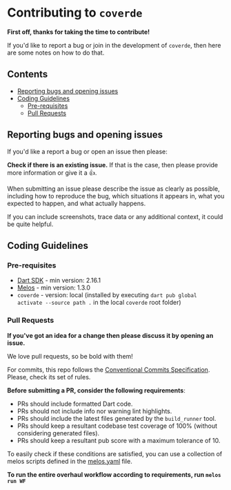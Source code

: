 # Contributing to `coverde`

**First off, thanks for taking the time to contribute!**

If you'd like to report a bug or join in the development of `coverde`, then here are some notes on how to do that.

<!-- Please **note** we have a [code of conduct](https://github.com/mrverdant13/coverde/blob/master/CODE_OF_CONDUCT.md), please follow it in all your interactions with the project. -->

## Contents

- [Reporting bugs and opening issues](#reporting-bugs-and-opening-issues)
- [Coding Guidelines](#coding-guidelines)
  - [Pre-requisites](#pre-requisites)
  - [Pull Requests](#pull-requests)

## Reporting bugs and opening issues

If you'd like a report a bug or open an issue then please:

**Check if there is an existing issue.** If that is the case, then please provide more information or give it a 👍.

When submitting an issue please describe the issue as clearly as possible, including how to
reproduce the bug, which situations it appears in, what you expected to happen, and what actually happens.

If you can include screenshots, trace data or any additional context, it could be quite helpful.

## Coding Guidelines

### Pre-requisites

- [Dart SDK][dart_link] - min version: 2.16.1
- [Melos][melos_link] - min version: 1.3.0
- `coverde` - version: local (installed by executing `dart pub global activate --source path .` in the local `coverde` root folder)

### Pull Requests

**If you've got an idea for a change then please discuss it by opening an issue.**

We love pull requests, so be bold with them!

For commits, this repo follows the [Conventional Commits Specification][conventional_commit_specification_link]. Please, check its set of rules.

**Before submitting a PR, consider the following requirements**:

- PRs should include formatted Dart code.
- PRs should not include info nor warning lint highlights.
- PRs should include the latest files generated by the `build_runner` tool.
- PRs should keep a resultant codebase test coverage of 100% (without considering generated files).
- PRs should keep a resultant pub score with a maximum tolerance of 10.

To easily check if these conditions are satisfied, you can use a collection of melos scripts defined in the [melos.yaml](melos.yaml) file.

**To run the entire overhaul workflow according to requirements, run `melos run WF`**

[conventional_commit_specification_link]: https://www.conventionalcommits.org/en/v1.0.0/
[dart_link]: https://dart.dev/
[melos_link]: https://github.com/invertase/melos
